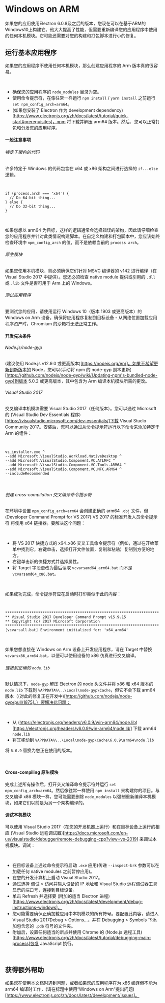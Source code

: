 # Windows on ARM

如果您的应用使用Electron 6.0.8及之后的版本，您现在可以在基于ARM的Windows10上构建它。他大大提高了性能，但需要重新编译您的应用程序中使用的任何本机模块。它可能还需要对您的构建和打包脚本进行小的修复。

## 运行基本应用程序

如果您的应用程序不使用任何本机模块，那么创建应用程序的 Arm 版本真的很容易。

<br>

- 确保您的应用程序的 `node_modules` 目录为空。
- 使用命令提示符，在像往常一样运行 `npm install` / `yarn install` 之前运行 `set npm_config_arch=arm64`。
- (如果您安装了 Electron 作为 development dependency)[https://www.electronjs.org/zh/docs/latest/tutorial/quick-start#prerequisites]，npm 将下载并解压 arm64 版本。然后，您可以正常打包和分发您的应用程序。

#### 一般注意事项

###### 特定于架构的代码

许多特定于 Windows 的代码包含在 x64 或 x86 架构之间进行选择的 `if...else` 逻辑。

<br>

```
if (process.arch === 'x64') {
  // Do 64-bit thing...
} else {
  // Do 32-bit thing...
}
```

<br>

如果您想以 arm64 为目标，这样的逻辑通常会选择错误的架构，因此请仔细检查您的应用程序并针对此类情况构建脚本。在自定义构建和打包脚本中，您应该始终检查环境中 `npm_config_arch` 的值，而不是依赖当前的 `process arch`。

###### 原生模块

如果您使用本机模块，则必须确保它们针对 MSVC 编译器的 v142 进行编译（在 Visual Studio 2017 中提供）。您还必须检查 native module 提供或引用的 `.dll` 或 `.lib` 文件是否可用于 Arm 上的 Windows。

###### 测试应用程序

要测试您的应用，请使用运行 Windows 10（版本 1903 或更高版本）的 Windows on Arm 设备。确保将应用程序复制到目标设备 - 从网络位置加载应用程序资产时，Chromium 的沙箱将无法正常工作。

#### 开发先决条件

###### Node.js/node-gyp

(建议使用 Node.js v12.9.0 或更高版本)[https://nodejs.org/en/]。如果不希望更新到新版本的 Node，您可以(手动将 npm 的 node-gyp 副本更新)[https://github.com/nodejs/node-gyp/wiki/Updating-npm's-bundled-node-gyp]到版本 5.0.2 或更高版本，其中包含为 Arm 编译本机模块所需的更改。

###### Visual Studio 2017

交叉编译本机模块需要 Visual Studio 2017（任何版本）。您可以通过 Microsoft 的 (Visual Studio Dev Essentials 程序)[https://visualstudio.microsoft.com/dev-essentials/]下载 Visual Studio Community 2017。安装后，您可以通过从命令提示符运行以下命令来添加特定于 Arm 的组件：

<br>

```
vs_installer.exe ^
--add Microsoft.VisualStudio.Workload.NativeDesktop ^
--add Microsoft.VisualStudio.Component.VC.ATLMFC ^
--add Microsoft.VisualStudio.Component.VC.Tools.ARM64 ^
--add Microsoft.VisualStudio.Component.VC.MFC.ARM64 ^
--includeRecommended
```
<br>

###### 创建 cross-compilation 交叉编译命令提示符

在环境中设置 `npm_config_arch=arm64` 会创建正确的 arm64 `.obj` 文件，但 \(Developer Command Prompt for VS 2017\) VS 2017 的标准开发人员命令提示符 将使用 x64 链接器。要解决这个问题：

<br>

- 将 VS 2017 快捷方式的 x64_x86 交叉工具命令提示符（例如，通过在开始菜单中找到它，右键单击，选择打开文件位置，复制和粘贴）复制到方便的地方。
- 右键单击新的快捷方式并选择属性。
- 将 Target 字段更改为最后读取 `vcvarsamd64_arm64.bat` 而不是 `vcvarsamd64_x86.bat`。

<br>

如果成功完成，命令提示符应在启动时打印类似于此的内容：

<br>

```
**********************************************************************
** Visual Studio 2017 Developer Command Prompt v15.9.15
** Copyright (c) 2017 Microsoft Corporation
**********************************************************************
[vcvarsall.bat] Environment initialized for: 'x64_arm64'
```

<br>

如果您想直接在 Windows on Arm 设备上开发应用程序，请在 Target 中替换 `vcvarsx86_arm64.bat`，以便可以使用设备的 x86 仿真进行交叉编译。

###### 链接到正确的 `node.lib`

默认情况下，`node-gyp` 解压 Electron 的 node 头文件并将 x86 和 x64 版本的 `node.lib` 下载到 `%APPDATA%\..\Local\node-gyp\Cache`，但它不会下载 arm64 版本（(对此的修复正在开发中)[https://github.com/nodejs/node-gyp/pull/1875]。）要解决此问题：

<br>

- 从 (https://electronjs.org/headers/v6.0.9/win-arm64/node.lib)[https://electronjs.org/headers/v6.0.9/win-arm64/node.lib] 下载 arm64 `node.lib`
- 将其移动到 `%APPDATA%\..\Local\node-gyp\Cache\6.0.9\arm64\node.lib`

将 `6.0.9` 替换为您正在使用的版本。

<br>

#### Cross-compiling 原生模块

完成上述所有操作后，打开交叉编译命令提示符并运行 `set npm_config_arch=arm64`。然后像往常一样使用 `npm install` 来构建你的项目。与交叉编译 x86 模块一样，您可能需要删除 `node_modules` 以强制重新编译本机模块，如果它们以前是为另一个架构编译的。

#### 调试本机模块

可以使用 Visual Studio 2017（在您的开发机器上运行）和在目标设备上运行的相应 (Visual Studio 远程调试器)[https://docs.microsoft.com/en-us/visualstudio/debugger/remote-debugging-cpp?view=vs-2019] 来调试本机模块。调试：

<br>

- 在目标设备上通过命令提示符启动 `.exe` 应用(传递 `--inspect-brk` 参数可以在加载任何 native modules 之前暂停应用)。
- 在您的开发计算机上启动 Visual Studio 2017。
- 通过选择 调试 > 访问并输入设备的 IP 地址和 Visual Studio 远程调试器工具显示的端口号，连接到目标设备。
- 单击 Refresh 并选择要 (附加的适当 Electron 进程)[https://www.electronjs.org/zh/docs/latest/development/debug-instructions-windows]。
- 您可能需要确保正确加载应用中本机模块的所有符号。要配置此内容，请进入 Visual Studio 2017Debug > Options...，并在 Debugging > Symbols 下添加包含您的 `.pdb` 符号的文件夹。
- 附加后，设置任何适当的断点并使用 Chrome 的 (Node.js 远程工具)[https://www.electronjs.org/zh/docs/latest/tutorial/debugging-main-process]恢复 JavaScript 执行。

<br>

## 获得额外帮助

如果您在使用本文档时遇到问题，或者如果您的应用程序在为 x86 编译但不能为 arm64 编译时工作，(请在标题中使用“Windows on Arm”提出问题)[https://www.electronjs.org/zh/docs/latest/development/issues]。